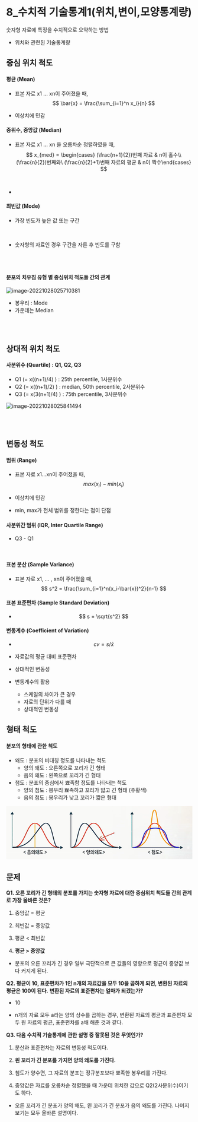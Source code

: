 # 8_수치적 기술통계1(위치,변이,모양통계량)

숫자형 자료에 특징을 수치적으로 요약하는 방법

- 위치와 관련된 기술통계량



## 중심 위치 척도

#### 평균 (Mean)

- 표본 자료 x1 ... xn이 주어졌을 때,
  $$
  \bar{x} = \frac{\sum_{i=1}^n x_i}{n}
  $$
  

- 이상치에 민감



#### 중위수, 중앙값 (Median)

- 표본 자료 x1 ... xn 을 오름차순 정렬하였을 때,
  $$
  x_{med} = \begin{cases} (\frac{n+1}{2})번째 자료 & n이 홀수\\ (\frac{n}{2})번째와\ (\frac{n}{2}+1)번째 자료의 평균 & n이 짝수\end{cases}
  $$

<br>

- 

#### 최빈값 (Mode)

- 가장 빈도가 높은 값 또는 구간

<br>

- 숫자형의 자료인 경우 구간을 자른 후 빈도를 구함

<Br>

<Br>

#### 분포의 치우침 유형 별 중심위치 척도들 간의 관계

![image-20221028025710381](C:/Users/yes47/AppData/Roaming/Typora/typora-user-images/image-20221028025710381.png)



- 봉우리 : Mode
- 가운데는 Median

<br>

<br>

## 상대적 위치 척도

#### 사분위수 (Quartile) : Q1, Q2, Q3

- Q1 (= x((n+1)/4) ) : 25th percentile, 1사분위수
- Q2 (= x((n+1)/2) ) : median, 50th percentile, 2사분위수
- Q3 (= x(3(n+1)/4) ) : 75th percentile, 3사분위수

![image-20221028025841494](C:/Users/yes47/AppData/Roaming/Typora/typora-user-images/image-20221028025841494.png)

<Br>

<br>

## 변동성 척도

#### 범위 (Range)

- 표본 자료 x1...xn이 주어졌을 때, 
  $$
  max(x_i) - min(x_i)
  $$

- 이상치에 민감

- min, max가 전체 범위를 정한다는 점이 단점





#### 사분위간 범위 (IQR, Inter Quartile Range)

- Q3 - Q1

​	



#### 표본 분산 (Sample Variance)

- 표본 자료 x1, ... , xn이 주어졌을 때,
  $$
  s^2 = \frac{\sum_{i=1}^n(x_i-\bar{x})^2}{n-1}
  $$
  



#### 표본 표준편차 (Sample Standard Deviation)

- $$
  s = \sqrt{s^2}
  $$



#### 변동계수 (Coefficient of Variation)

- $$
  cv = s/\bar{x}
  $$

- 자료값의 평균 대비 표준편차
- 상대적인 변동성



- 변동계수의 활용
  - 스케일의 차이가 큰 경우
  - 자료의 단위가 다를 때
  - 상대적인 변동성



## 형태 척도

#### 분포의 형태에 관한 척도

- 왜도 : 분포의 비대칭 정도를 나타내는 척도
  - 양의 왜도 : 오른쪽으로 꼬리가 긴 형태
  - 음의 왜도 : 왼쪽으로 꼬리가 긴 형태
- 첨도 : 분포의 중심에서 뾰족함 정도를 나타내는 척도
  - 양의 첨도 : 봉우리 뾰족하고 꼬리가 얇고 긴 형태 (주황색)
  - 음의 첨도 : 봉우리가 낮고 꼬리가 짧은 형태

![image-20221028030756520](8_%EC%88%98%EC%B9%98%EC%A0%81%20%EA%B8%B0%EC%88%A0%ED%86%B5%EA%B3%841(%EC%9C%84%EC%B9%98,%EB%B3%80%EC%9D%B4,%EB%AA%A8%EC%96%91%ED%86%B5%EA%B3%84%EB%9F%89)-imgaes/image-20221028030756520.png)



## 문제



**Q1. 오른 꼬리가 긴 형태의 분포를 가지는 숫자형 자료에 대한 중심위치 척도들 간의 관계로 가장 올바른 것은?**

1. 중앙값 = 평균

2. 최빈값 = 중앙값

3. 평균 < 최빈값

4. **평균 > 중앙값** 



- 분포의 오른 꼬리가 긴 경우 일부 극단적으로 큰 값들의 영향으로 평균이 중앙값 보다 커지게 된다.



**Q2.  평균이 10, 표준편차가 1인 n개의 자료값을 모두 10을 곱하게 되면, 변환된 자료의 평균은 100이 된다.**
**변환된 자료의 표준편차는 얼마가 되겠는가?**



- 10

- n개의 자료 모두 a라는 양의 상수를 곱하는 경우, 변환된 자료의 평균과 표준편차 모두 원 자료의 평균, 표준편차를 a배 해준 것과 같다.



**Q3. 다음 수치적 기술통계에 관한 설명 중 잘못된 것은 무엇인가?**

1. 분산과 표준편차는 자료의 변동성 척도이다.

2. **왼 꼬리가 긴 분포를 가지면 양의 왜도를 가진다.** 

3. 첨도가 양수면, 그 자료의 분포는 정규분포보다 뾰족한 봉우리를 가진다.

4. 중앙값은 자료를 오름차순 정렬했을 때 가운데 위치한 값으로 Q2(2사분위수)이기도 하다.



- 오른 꼬리가 긴 분포가 양의 왜도, 왼 꼬리가 긴 분포가 음의 왜도를 가진다. 나머지 보기는 모두 올바른 설명이다.